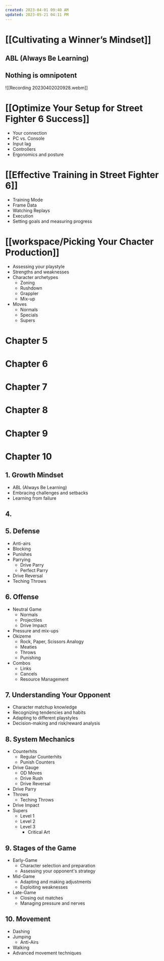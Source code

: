 ```yaml
---
created: 2023-04-01 09:40 AM
updated: 2023-05-21 04:11 PM
---
```

# [[Cultivating a Winner’s Mindset]]
## ABL (Always Be Learning)
## Nothing is omnipotent


![[Recording 20230402020928.webm]]

# [[Optimize Your Setup for Street Fighter 6 Success]]
- Your connection
- PC vs. Console
- Input lag
- Controllers
- Ergonomics and posture


# [[Effective Training in Street Fighter 6]]
- Training Mode
- Frame Data
- Watching Replays
- Execution
- Setting goals and measuring progress

# [[workspace/Picking Your Chacter Production]]
 
- Assessing your playstyle
- Strengths and weaknesses
- Character archetypes
  - Zoning
  - Rushdown
  - Grappler
  - Mix-up
- Moves
  - Normals
  - Specials
  - Supers

# Chapter 5

# Chapter 6

# Chapter 7

# Chapter 8

# Chapter 9 

# Chapter 10


## 1. Growth Mindset
- ABL (Always Be Learning)
- Embracing challenges and setbacks
- Learning from failure




## 4. 

## 5. Defense
- Anti-airs
- Blocking
- Punishes
- Parrying
  - Drive Parry
  - Perfect Parry
- Drive Reversal
- Teching Throws

## 6. Offense
- Neutral Game
  - Normals
  - Projectiles
  - Drive Impact
- Pressure and mix-ups
- Okizeme
  - Rock, Paper, Scissors Analogy
  - Meaties
  - Throws
  - Punishing
- Combos
  - Links
  - Cancels
  - Resource Management

## 7. Understanding Your Opponent
- Character matchup knowledge
- Recognizing tendencies and habits
- Adapting to different playstyles
- Decision-making and risk/reward analysis

## 8. System Mechanics
- Counterhits
  - Regular Counterhits
  - Punish Counters
- Drive Gauge
  - OD Moves
  - Drive Rush
  - Drive Reversal
- Drive Parry
- Throws
  - Teching Throws
- Drive Impact
- Supers
  - Level 1
  - Level 2
  - Level 3
    - Critical Art

## 9. Stages of the Game
- Early-Game
  - Character selection and preparation
  - Assessing your opponent's strategy
- Mid-Game
  - Adapting and making adjustments
  - Exploiting weaknesses
- Late-Game
  - Closing out matches
  - Managing pressure and nerves

## 10. Movement
- Dashing
- Jumping
  - Anti-Airs
- Walking
- Advanced movement techniques
